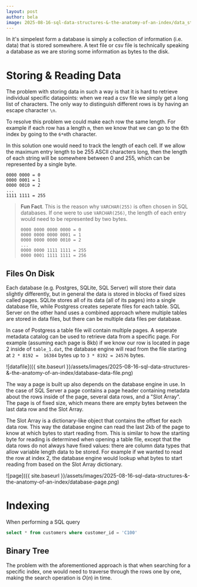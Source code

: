 ```yaml
---
layout: post
author: bela
image: 2025-08-16-sql-data-structures-&-the-anatomy-of-an-index/data_structures.jpg
---
```



In it's simpelest form a database is simply a collection of information (i.e. data) that is stored somewhere. A text file or csv file is technically speaking a database as we are storing some information as bytes to the disk.

# Storing & Reading Data
The problem with storing data in such a way is that it is hard to retrieve individual specific datapoints: when we read a csv file we simply get a long list of characters. The only way to distinguish different rows is by having an escape character `\n`.

To resolve this problem we could make each row the same length. For example if each row has a length `m`, then we know that we can go to the 6th index by going to the `6*m`th character.

In this solution one would need to track the length of each cell. If we allow the maximum entry length to be 255 ASCII characters long, then the length of each string will be somewhere between 0 and 255, which can be represented by a single byte.

```
0000 0000 = 0
0000 0001 = 1
0000 0010 = 2
...
1111 1111 = 255
```

>**Fun Fact**.
>This is the reason why `VARCHAR(255)` is often chosen in SQL databases. If one were to use `VARCHAR(256)`, the length of each entry would need to be represented by two bytes.
>
> ```
> 0000 0000 0000 0000 = 0
> 0000 0000 0000 0001 = 1
> 0000 0000 0000 0010 = 2
> ...
> 0000 0000 1111 1111 = 255
> 0000 0001 1111 1111 = 256
> ```

## Files On Disk
Each database (e.g. Postgres, SQLite, SQL Server) will store their data slightly differently, but in general the data is stored in blocks of fixed sizes called pages. SQLite stores all of its data (all of its pages) into a single database file, while Postgress creates seperate files for each table. SQL Server on the other hand uses a combined approach where multiple tables are stored in data files, but there can be multiple data files per database.

In case of Postgress a table file will contain multiple pages. A seperate metadata catalog can be used to retrieve data from a specific page. For example (assuming each page is 8kb) if we know our row is located in page 2 inside of  `table_1.dat`, the database engine will read from the file starting at `2 * 8192 =  16384` bytes up to `3 * 8192 = 24576` bytes.

![datafile]({{ site.baseurl }}/assets/images/2025-08-16-sql-data-structures-&-the-anatomy-of-an-index/database-data-file.png)

The way a page is built up also depends on the database engine in use. In the case of SQL Server a page contains a page header containing metadata about the rows inside of the page, several data rows, and a "Slot Array". The page is of fixed size, which means there are empty bytes between the last data row and the Slot Array.

The Slot Array is a dictionary-like object that contains the offset for each data row. This way the database engine can read the last 2kb of the page to know at which bytes to start reading from. This is similar to how the starting byte for reading is determined when opening a table file, except that the data rows do not always have fixed values: there are column data types that allow variable length data to be stored. For example if we wanted to read the row at index 2, the database engine would lookup what bytes to start reading from based on the Slot Array dictionary.

![page]({{ site.baseurl }}/assets/images/2025-08-16-sql-data-structures-&-the-anatomy-of-an-index/database-page.png)

# Indexing
When performing a SQL query

```sql
select * from customers where customer_id = 'C100'
```

## Binary Tree
The problem with the aforementioned approach is that when searching for a specific index, one would need to traverse through the rows one by one, making the search operation is $O(n)$ in time.
<!--
# Data Structures
Lets imagine we want to store some user data, for which we will want to note down the user id (primary key) and their full name.

|id | name |
|--|--|
| 12 | Paul Atreides |
| 27 | Gurney Halleck |
| 35 | Duncan Idaho |
| ... | ... |

## Option1: Delimeters (e.g. CSV)

If we were to save data as a csv we would save it as

```
12, Paul Atreides\n
27, Gurney Halleck\n
35, Duncan Idaho\n
```

The problem is that when we read a csv file we simply get a long list of characters. The only way to distinguish different rows is by having an escape character `\n`.

If we want to look at a specific row we would need to start at the beginning of the csv file and look for ideces by looking for the escape character `\n` character by character.

## Option2: Fixed Row Length
One solution is to make each row the same length. For example if each row has a length `m`, then we know that we can go to the 6th index by going to the `6*m`th character.

In this solution one would need to track the length of each cell. If we allow the maximum entry length to be 255 ASCII characters long, then the length of each string will be somewhere between 0 and 255, which can be represented by a single byte.

```
0000 0000 = 0
0000 0001 = 1
0000 0010 = 2
...
1111 1111 = 255
```

This is the reason why `VARCHAR(255)` is often chosen in SQL databases. If one were to use `VARCHAR(256)`, the length of each entry would need to be represented by two bytes.

```
0000 0000 0000 0000 = 0
0000 0000 0000 0001 = 1
0000 0000 0000 0010 = 2
...
0000 0000 1111 1111 = 255
0000 0001 1111 1111 = 256
```

The index must also be tracked, this is often chosen as 4 bytes (`0` to `4,294,967,295`)to make sure we can keep track of lots of rows of data.

This would mean each row contains 260 bytes of data: 4 bytes (idx) + 1 byte (entry length) + 255 bytes (capacity). In order to go from row index 1 to row index 2 we would traverse the storage file by 260 bytes. -->

<!-- ## Option3 Binary Tree
The problem with the aforementioned approach is that when searching for a specific index, one would need to traverse through the rows one by one, making the search operation is $O(n)$ in time.

To improve this a binary tree can be used. Consider the data below:

| database_index | primary_key | name           |
| -------------- |-------------|----------------|
| RowID_0              | 12 | Paul Atreides |
| RowID_1              | 27 | Gurney Halleck |
| RowID_2              | 35 | Duncan Idaho |
| RowID_3              | 41          | Feyd-Rautha  |
| RowID_4              | 56           | Stilgar    |
| RowID_5              | 82           | Chani |
| RowID_6              | 74           | Princess Irulan           |
| RowID_7              | 66           | Liet-Kynes      |

A balanced binary tree can be created based on the primary_key (as this would be what the search criteria provided by the user would be based on; i.e. the input). Each node would contain the primary key, which is mapped to the database row index.

![balanced binary tree](media/balanced_binary_tree.png)

For example if we wanted to find the name of the row with primary key 8 (notice how primary key does not have to be consecutively ordered), one would start at the top and compare 8 to the node value of 5. As 8 is bigger than 5 we would traverse down and to the right. The next node has a value of 7, once again 8 is bigger, and finally we would reach the leaf node containing a node of value 8. From this node we can see that primary key 8 refers to the 5th row in the database, which has a name value of "*Obi-Wan Kenobi*".


## Option4 B Trees
The problem with a binary tree is twofold. First, the binary tree approach would only work if the tree was balanced; i.e. all the child nodes to the left of a node are smaller in value, and all the child nodes to the right of a node are larger in value. By default when dynamically building up a binary tree, it will not be balanced.

Second, one would want to search through the data in memory (RAM) instead of from disk (HDD/SDD), as this is faster. However if we need to keep an entire binary tree with as many nodes as there are rows in the database in memory, we would need a *lot* of RAM, or we would need to load chunks of the tree into memory.

A B-Tree datastructure can be used to solve this problem. They are similar to balanced binary trees, the main difference is that each node can contain multiple values, and can have more than 2 children. -->
